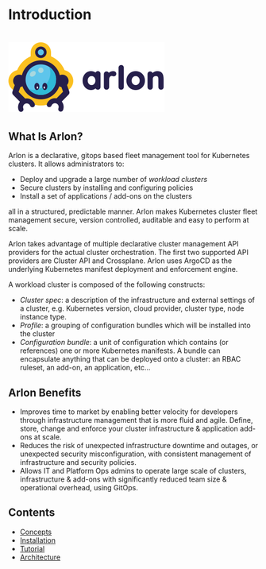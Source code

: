 
# Introduction

# ![logo](./images/logo_arlon.svg)

## What Is Arlon?

Arlon is a declarative, gitops based fleet management tool for Kubernetes clusters.
It allows administrators to:

- Deploy and upgrade a large number of *workload clusters*
- Secure clusters by installing and configuring policies
- Install a set of applications / add-ons on the clusters

all in a structured, predictable manner. Arlon makes Kubernetes cluster fleet management secure, version controlled, auditable and easy to perform at scale. 

Arlon takes advantage of multiple declarative cluster management API providers for the
actual cluster orchestration. The first two supported API providers are Cluster API and Crossplane.
Arlon uses ArgoCD as the underlying Kubernetes manifest deployment and enforcement engine.

A workload cluster is composed of the following constructs:

- *Cluster spec*: a description of the infrastructure and external settings of a cluster,
e.g. Kubernetes version, cloud provider, cluster type, node instance type.
- *Profile*: a grouping of configuration bundles which will be installed into the cluster
- *Configuration bundle*: a unit of configuration which contains (or references) one or
more Kubernetes manifests. A bundle can encapsulate anything that can be deployed onto a cluster:
an RBAC ruleset, an add-on, an application, etc...

## Arlon Benefits

- Improves time to market by enabling better velocity for developers through infrastructure management that is more fluid and agile. Define, store, change and enforce your cluster infrastructure & application add-ons at scale.  
- Reduces the risk of unexpected infrastructure downtime and outages, or unexpected security misconfiguration, with consistent management of infrastructure and security policies.
- Allows IT and Platform Ops admins to operate large scale of clusters, infrastructure & add-ons with significantly reduced team size & operational overhead, using GitOps.

## Contents

- [Concepts](./concepts.md)
- [Installation](./installation.md)
- [Tutorial](./gen2_Tutorial.md)
- [Architecture](./architecture.md)
